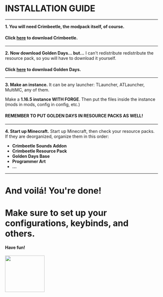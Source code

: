 # INSTALLATION GUIDE
***
**1. You will need Crimbeetle, the modpack itself, of course.**

#### Click [**here**](https://github.com/Plaic/Crimbeetle/raw/main/Crimbeetle&20v1.3.zip) to download Crimbeetle.
***
**2. Now download Golden Days... but...**
I can't redistribute redistribute the resource pack, so you will have to download it yourself. 

#### Click [here](https://www.curseforge.com/minecraft/texture-packs/golden-days) to download Golden Days.
***
**3. Make an instance.**
It can be any launcher: TLauncher, ATLauncher, MultiMC, any of them.

Make a **1.16.5 instance WITH FORGE**.
Then put the files inside the instance (mods in mods, config in config, etc.)

#### **REMEMBER TO PUT GOLDEN DAYS IN RESOURCE PACKS AS WELL!**
***
**4. Start up Minecraft.**
Start up Minecraft, then check your resource packs.
If they are deorganized, organize them in this order:

- **Crimbeetle Sounds Addon**
- **Crimbeetle Resource Pack**
- **Golden Days Base**
- **Programmer Art**
- **...**
***
# **And voilá! You're done!**
# Make sure to set up your configurations, keybinds, and others.
#### Have fun!

<img src="https://cdn.discordapp.com/attachments/814576702868684824/827588550262390814/crimbeetleicon.png" width="130" height="120">